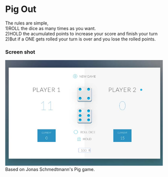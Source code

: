 # Pig Out
The rules are simple,</br>
1)ROLL the dice as many times as you want.</br>
2)HOLD the acumulated points to increase your score and finish your turn</br>
2)But if a ONE gets rolled your turn is over and you lose the rolled points.
### Screen shot
![Screenshoot](PigOut.jpg)
Based on Jonas Schmedtmann's Pig game.

